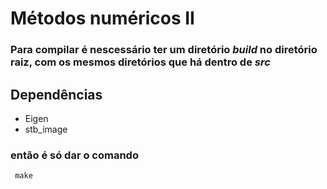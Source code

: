 # Métodos numéricos II

### Para compilar é nescessário ter um diretório  *build* no diretório raiz, com os mesmos diretórios que há dentro de *src*

## Dependências
* Eigen
* stb_image


### então é só dar o comando
	 make